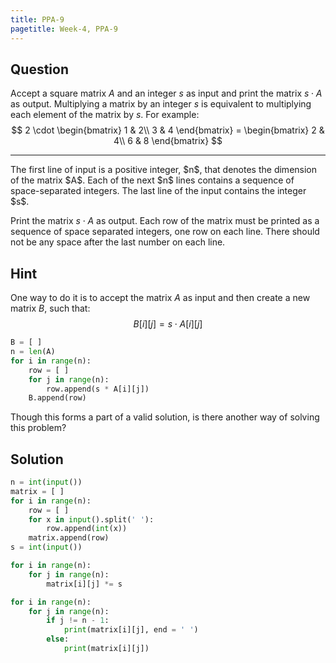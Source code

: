 ```yaml
---
title: PPA-9
pagetitle: Week-4, PPA-9
---
```


## Question

Accept a square matrix $A$ and an integer $s$ as input and print the matrix $s \cdot A$ as output. Multiplying a matrix by an integer $s$ is equivalent to multiplying each element of the matrix by $s$. For example:
$$
2 \cdot \begin{bmatrix}
1 & 2\\
3 & 4
\end{bmatrix} = \begin{bmatrix}
2 & 4\\
6 & 8
\end{bmatrix}
$$

<hr>
The first line of input is a positive integer, $n$, that denotes the dimension of the matrix $A$. Each of the next $n$ lines contains a sequence of space-separated integers. The last line of the input contains the integer $s$.

Print the matrix $s \cdot A$ as output. Each row of the matrix must be printed as a sequence of space separated integers, one row on each line. There should not be any space after the last number on each line.

## Hint

One way to do it is to accept the matrix $A$ as input and then create a new matrix $B$, such that:
$$
B[i][j] = s \cdot A[i][j]
$$

```python
B = [ ]
n = len(A)
for i in range(n):
    row = [ ]
    for j in range(n):
        row.append(s * A[i][j])
    B.append(row)
```

Though this forms a part of a valid solution, is there another way of solving this problem?



## Solution

```python
n = int(input())
matrix = [ ]
for i in range(n):
    row = [ ]
    for x in input().split(' '):
        row.append(int(x))
    matrix.append(row)
s = int(input())

for i in range(n):
    for j in range(n):
        matrix[i][j] *= s

for i in range(n):
    for j in range(n):
        if j != n - 1:
            print(matrix[i][j], end = ' ')
        else:
            print(matrix[i][j])
```

